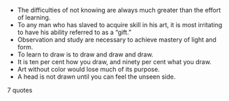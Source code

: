  - The difficulties of not knowing are always much greater than the effort of learning.
 - To any man who has slaved to acquire skill in his art, it is most irritating to have his ability referred to as a “gift.”
 - Observation and study are necessary to achieve mastery of light and form.
 - To learn to draw is to draw and draw and draw.
 - It is ten per cent how you draw, and ninety per cent what you draw.
 - Art without color would lose much of its purpose.
 - A head is not drawn until you can feel the unseen side.

7 quotes